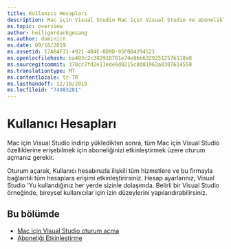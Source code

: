 ```yaml
---
title: Kullanıcı Hesapları
description: Mac için Visual Studio Mac için Visual Studio ve abonelikleri etkinleştirmek için oturum açma hakkında bilgiler
ms.topic: overview
author: heiligerdankgesang
ms.author: dominicn
ms.date: 09/18/2019
ms.assetid: 17AB4F31-4921-4B4E-8D9D-95FB84294521
ms.openlocfilehash: ba403c2c382918781e74e8bb6329251257b118a8
ms.sourcegitcommit: 370cc7fd2e11ede6d8215c8d81963a8307614550
ms.translationtype: MT
ms.contentlocale: tr-TR
ms.lasthandoff: 12/10/2019
ms.locfileid: "74983281"
---
```

# <a name="user-accounts"></a>Kullanıcı Hesapları

Mac için Visual Studio indirip yükledikten sonra, tüm Mac için Visual Studio özelliklerine erişebilmek için aboneliğinizi etkinleştirmek üzere oturum açmanız gerekir.

Oturum açarak, Kullanıcı hesabınızla ilişkili tüm hizmetlere ve bu firmayla bağlantılı tüm hesaplara erişimi etkinleştirirsiniz. Hesap ayarlarınız, Visual Studio 'Yu kullandığınız her yerde sizinle dolaşımda. Belirli bir Visual Studio örneğinde, bireysel kullanıcılar için izin düzeylerini yapılandırabilirsiniz.

## <a name="in-this-section"></a>Bu bölümde

* [Mac için Visual Studio oturum açma](signing-in.md)
* [Aboneliği Etkinleştirme](enable-subscription.md)